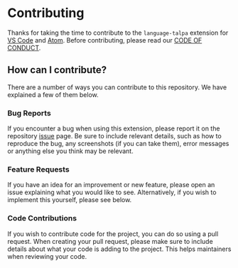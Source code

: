 # Contributing

Thanks for taking the time to contribute to the `language-talpa` extension for [VS Code](https://code.visualstudio.com/) and [Atom](https://atom.io). 
Before contributing, please read our [CODE OF CONDUCT](CODE_OF_CONDUCT.md). 

## How can I contribute?

There are a number of ways you can contribute to this repository. 
We have explained a few of them below. 

### Bug Reports

If you encounter a bug when using this extension, please report it on the repository [issue](https://github.com/talpalang/language-talpa/issues) page.
Be sure to include relevant details, such as how to reproduce the bug, any screenshots (if you can take them), error messages or anything else you think may be relevant. 

### Feature Requests

If you have an idea for an improvement or new feature, please open an issue explaining what you would like to see. Alternatively, if you wish to implement this yourself, please see below.

### Code Contributions

If you wish to contribute code for the project, you can do so using a pull request. 
When creating your pull request, please make sure to include details about what your code is adding to the project. 
This helps maintainers when reviewing your code. 
